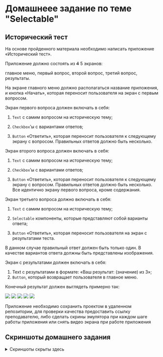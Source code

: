 # Домашнеее задание по теме "Selectable"

## Исторический тест

На основе пройденного материала необходимо написать приложение «Исторический тест».

Приложение должно состоять из ~~4~~ 5 экранов:

главное меню,
первый вопрос,
второй вопрос,
третий вопрос,
результаты.

На экране главного меню должно располагаться название приложения, и кнопка «Начать», которая переносит пользователя на экран с первым вопросом.

Экран первого вопроса должен включать в себя:

1. `Text` с самим вопросом на историческую тему;

2. `Checkbox`’ы с вариантами ответов;

3. `Button` «Ответить», которая переносит пользователя к следующему экрану с вопросом. Правильных ответов должно быть несколько.

Экран второго вопроса должен включать в себя:

1. `Text` с самим вопросом на историческую тему;

2. `Checkbox`’ы с вариантами ответов;

3. `Button` «Ответить», которая переносит пользователя к следующему экрану с вопросом. Правильных ответов должно быть несколько. Все идентично экрану первого вопроса, кроме содержания.

Экран третьего вопроса должно включать в себя:

1. `Text` с самим вопросом на историческую тему;

2. `Selectable` компоненты, которые представляют собой варианты ответа;

3. `Button` «Ответить», которая переносит пользователя на экран с результатами теста.

В данном случае правильный ответ должен быть только один. В качестве вариантов ответа должны быть представлены изображения.

Экран с результатами должен включать в себя:

1. Text с результатами в формате: «Ваш результат: (значение) из 3»;
2. `Button`, который возвращает пользователя в главное меню.

Конечный результат должен выглядеть примерно так:

![](https://static.tildacdn.com/tild3262-3138-4639-a431-356561333433/1.png)
![](https://static.tildacdn.com/tild6134-6532-4930-a131-353930373039/2.png)
![](https://static.tildacdn.com/tild6335-3763-4265-b963-616439313461/3.png)
![](https://static.tildacdn.com/tild3130-6430-4462-b132-656336656238/4.png)
![](https://static.tildacdn.com/tild3835-3536-4039-b466-656461333538/5.png)

Приложение необходимо сохранить проектом в удаленном репозитории, для проверки качества предоставить ссылку преподавателю, либо сделать скрины эмулятора при каждом шаге работы приложения или снять видео экрана при работе приложения

## Скриншоты домашнего задания

<details>

<summary>
Скриншоты скрыты здесь
</summary>

![](md/1.png)
![](md/2.png)
![](md/3.png)
![](md/4.png)
![](md/5.png)

</details>
